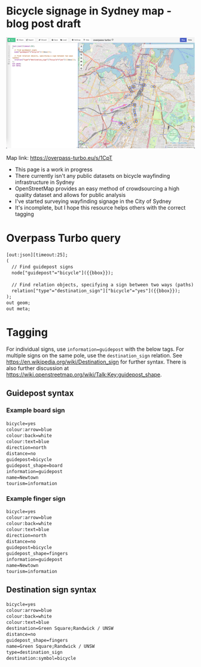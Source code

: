 Bicycle signage in Sydney map - blog post draft
===============================================

![Bicycle sign map as of 2023-10-25](cos-bicycle-signs-2023-10-25.jpg)

Map link: https://overpass-turbo.eu/s/1CpT

- This page is a work in progress
- There currently isn't any public datasets on bicycle wayfinding infrastructure in Sydney
- OpenStreetMap provides an easy method of crowdsourcing a high quality dataset and allows
  for public analysis
- I've started surveying wayfinding signage in the City of Sydney
- It's incomplete, but I hope this resource helps others with the correct tagging


# Overpass Turbo query

```
[out:json][timeout:25];
(
  // Find guidepost signs
  node["guidepost"="bicycle"]({{bbox}});
  
  // Find relation objects, specifying a sign between two ways (paths)
  relation["type"="destination_sign"]["bicycle"="yes"]({{bbox}});
);
out geom;
out meta;
```

# Tagging

For individual signs, use `information=guidepost` with the below tags.
For multiple signs on the same pole, use the `destination_sign` relation.
See https://en.wikipedia.org/wiki/Destination_sign for further syntax.
There is also further discussion at
https://wiki.openstreetmap.org/wiki/Talk:Key:guidepost_shape.

## Guidepost syntax
### Example board sign
```
bicycle=yes
colour:arrow=blue
colour:back=white
colour:text=blue
direction=north
distance=no
guidepost=bicycle
guidepost_shape=board
information=guidepost
name=Newtown
tourism=information

```

### Example finger sign
```
bicycle=yes
colour:arrow=blue
colour:back=white
colour:text=blue
direction=north
distance=no
guidepost=bicycle
guidepost_shape=fingers
information=guidepost
name=Newtown
tourism=information
```

## Destination sign syntax

```
bicycle=yes
colour:arrow=blue
colour:back=white
colour:text=blue
destination=Green Square;Randwick / UNSW
distance=no
guidepost_shape=fingers
name=Green Square;Randwick / UNSW
type=destination_sign
destination:symbol=bicycle
```
